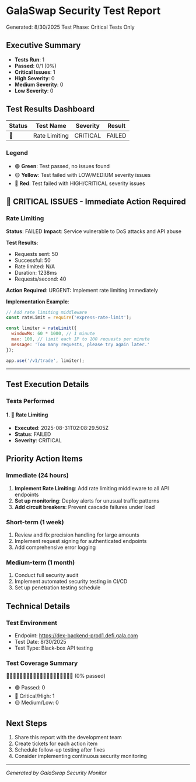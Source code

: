 # GalaSwap Security Test Report
Generated: 8/30/2025
Test Phase: Critical Tests Only

## Executive Summary

- **Tests Run**: 1
- **Passed**: 0/1 (0%)
- **Critical Issues**: 1
- **High Severity**: 0
- **Medium Severity**: 0
- **Low Severity**: 0

## Test Results Dashboard

| Status | Test Name | Severity | Result |
|--------|-----------|----------|--------|
| 🔴 | Rate Limiting | CRITICAL | FAILED |


### Legend
- 🟢 **Green**: Test passed, no issues found
- 🟡 **Yellow**: Test failed with LOW/MEDIUM severity issues
- 🔴 **Red**: Test failed with HIGH/CRITICAL severity issues

## 🔴 CRITICAL ISSUES - Immediate Action Required

### Rate Limiting

**Status**: FAILED
**Impact**: Service vulnerable to DoS attacks and API abuse

**Test Results**:
- Requests sent: 50
- Successful: 50
- Rate limited: N/A
- Duration: 1238ms
- Requests/second: 40

**Action Required**:
URGENT: Implement rate limiting immediately

**Implementation Example**:
```javascript
// Add rate limiting middleware
const rateLimit = require('express-rate-limit');

const limiter = rateLimit({
  windowMs: 60 * 1000, // 1 minute
  max: 100, // limit each IP to 100 requests per minute
  message: 'Too many requests, please try again later.'
});

app.use('/v1/trade', limiter);
```

---



## Test Execution Details

### Tests Performed

#### 1. 🔴 Rate Limiting
- **Executed**: 2025-08-31T02:08:29.505Z
- **Status**: FAILED
- **Severity**: CRITICAL


## Priority Action Items

### Immediate (24 hours)
1. **Implement Rate Limiting**: Add rate limiting middleware to all API endpoints
2. **Set up monitoring**: Deploy alerts for unusual traffic patterns
3. **Add circuit breakers**: Prevent cascade failures under load

### Short-term (1 week)
1. Review and fix precision handling for large amounts
2. Implement request signing for authenticated endpoints
3. Add comprehensive error logging

### Medium-term (1 month)  
1. Conduct full security audit
2. Implement automated security testing in CI/CD
3. Set up penetration testing schedule

## Technical Details

### Test Environment
- Endpoint: https://dex-backend-prod1.defi.gala.com
- Test Date: 8/30/2025
- Test Type: Black-box API testing

### Test Coverage Summary

🔴🔴🔴🔴🔴🔴🔴🔴🔴🔴🔴🔴🔴🔴🔴🔴🔴🔴🔴🔴 (0% passed)

- 🟢 Passed: 0
- 🔴 Critical/High: 1
- 🟡 Medium/Low: 0

## Next Steps

1. Share this report with the development team
2. Create tickets for each action item
3. Schedule follow-up testing after fixes
4. Consider implementing continuous security monitoring

---
*Generated by GalaSwap Security Monitor*
